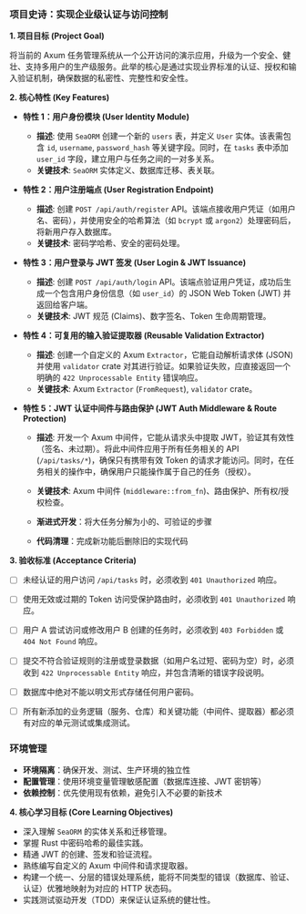 ### **项目史诗：实现企业级认证与访问控制**

**1. 项目目标 (Project Goal)**

将当前的 Axum 任务管理系统从一个公开访问的演示应用，升级为一个安全、健壮、支持多用户的生产级服务。此举的核心是通过实现业界标准的认证、授权和输入验证机制，确保数据的私密性、完整性和安全性。

**2. 核心特性 (Key Features)**

-   **特性 1：用户身份模块 (User Identity Module)**
    -   **描述**: 使用 `SeaORM` 创建一个新的 `users` 表，并定义 `User` 实体。该表需包含 `id`, `username`, `password_hash` 等关键字段。同时，在 `tasks` 表中添加 `user_id` 字段，建立用户与任务之间的一对多关系。
    -   **关键技术**: `SeaORM` 实体定义、数据库迁移、表关联。

-   **特性 2：用户注册端点 (User Registration Endpoint)**
    -   **描述**: 创建 `POST /api/auth/register` API。该端点接收用户凭证（如用户名、密码），并使用安全的哈希算法（如 `bcrypt` 或 `argon2`）处理密码后，将新用户存入数据库。
    -   **关键技术**: 密码学哈希、安全的密码处理。

-   **特性 3：用户登录与 JWT 签发 (User Login & JWT Issuance)**
    -   **描述**: 创建 `POST /api/auth/login` API。该端点验证用户凭证，成功后生成一个包含用户身份信息（如 `user_id`）的 JSON Web Token (JWT) 并返回给客户端。
    -   **关键技术**: JWT 规范 (Claims)、数字签名、Token 生命周期管理。

-   **特性 4：可复用的输入验证提取器 (Reusable Validation Extractor)**
    -   **描述**: 创建一个自定义的 Axum `Extractor`，它能自动解析请求体 (JSON) 并使用 `validator` crate 对其进行验证。如果验证失败，应直接返回一个明确的 `422 Unprocessable Entity` 错误响应。
    -   **关键技术**: Axum `Extractor` (`FromRequest`), `validator` crate。

-   **特性 5：JWT 认证中间件与路由保护 (JWT Auth Middleware & Route Protection)**
    -   **描述**: 开发一个 Axum 中间件，它能从请求头中提取 JWT，验证其有效性（签名、未过期）。将此中间件应用于所有任务相关的 API (`/api/tasks/*`)，确保只有携带有效 Token 的请求才能访问。同时，在任务相关的操作中，确保用户只能操作属于自己的任务（授权）。
    -   **关键技术**: Axum 中间件 (`middleware::from_fn`)、路由保护、所有权/授权检查。

    - **渐进式开发**：将大任务分解为小的、可验证的步骤
    - **代码清理**：完成新功能后删除旧的实现代码

**3. 验收标准 (Acceptance Criteria)**


-   [ ] 未经认证的用户访问 `/api/tasks` 时，必须收到 `401 Unauthorized` 响应。
-   [ ] 使用无效或过期的 Token 访问受保护路由时，必须收到 `401 Unauthorized` 响应。
-   [ ] 用户 A 尝试访问或修改用户 B 创建的任务时，必须收到 `403 Forbidden` 或 `404 Not Found` 响应。
-   [ ] 提交不符合验证规则的注册或登录数据（如用户名过短、密码为空）时，必须收到 `422 Unprocessable Entity` 响应，并包含清晰的错误字段说明。
-   [ ] 数据库中绝对不能以明文形式存储任何用户密码。
-   [ ] 所有新添加的业务逻辑（服务、仓库）和关键功能（中间件、提取器）都必须有对应的单元测试或集成测试。


### 环境管理
- **环境隔离**：确保开发、测试、生产环境的独立性
- **配置管理**：使用环境变量管理敏感配置（数据库连接、JWT 密钥等）
- **依赖控制**：优先使用现有依赖，避免引入不必要的新技术

**4. 核心学习目标 (Core Learning Objectives)**

-   深入理解 `SeaORM` 的实体关系和迁移管理。
-   掌握 Rust 中密码哈希的最佳实践。
-   精通 JWT 的创建、签发和验证流程。
-   熟练编写自定义的 Axum 中间件和请求提取器。
-   构建一个统一、分层的错误处理系统，能将不同类型的错误（数据库、验证、认证）优雅地映射为对应的 HTTP 状态码。
-   实践测试驱动开发（TDD）来保证认证系统的健壮性。 
